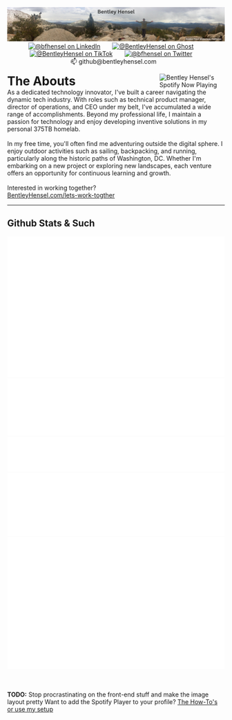 <div align="center">
  <a href="https://bentleyhensel.com?utm_source=github&utm_medium=banner&utm_campaign=profile_header" target="_blank"><img src="./assets/GoldenTroutWilderness.png"/></a>
</div>
<div id="social" align="center">
  <a href="https://www.linkedin.com/in/bfhensel/" target="_blank"><img src="https://img.shields.io/badge/LinkedIn-0077B5?style=for-the-badge&logo=linkedin&logoColor=white" alt="@bfhensel on LinkedIn"/></a>
  &nbsp; &nbsp; &nbsp;
  <a href="https://bentleyhensel.com?utm_source=github&utm_medium=badge&utm_campaign=profile_ghost" target="_blank"><img src="https://img.shields.io/badge/Ghost-000?style=for-the-badge&logo=ghost&logoColor=yellow" alt="@BentleyHensel on Ghost"/></a>
  &nbsp; &nbsp; &nbsp;
  <a href="https://www.tiktok.com/@bentleyhensel" target="_blank"><img src="https://img.shields.io/badge/TikTok-000000?style=for-the-badge&logo=tiktok&logoColor=white" alt="@BentleyHensel on TikTok"/></a>
  &nbsp; &nbsp; &nbsp;
  <a href="https://twitter.com/bfhensel" target="_blank"><img src="https://img.shields.io/badge/Twitter-blue?style=for-the-badge&logo=twitter&logoColor=white" alt="@bfhensel on Twitter"/></a>
  &nbsp; &nbsp; &nbsp;
  📫&nbsp;github@bentleyhensel.com&nbsp;&nbsp;&nbsp;
</div>
<div>
  <div width=85% align="left">
  <p>
      <a href="https://ghspotify.beltway.cloud/api/view?uid=31rmcreoeeauuxqix4ee3hyxlqkq&redirect=true" target="_blank">
      <img src="https://ghspotify.beltway.cloud/api/view?uid=31rmcreoeeauuxqix4ee3hyxlqkq&cover_image=true&theme=default&show_offline=false&background_color=121212&interchange=true&bar_color_cover=true" alt="Bentley Hensel's Spotify Now Playing" width="30%" align="right">
    </a>
    <h1 style="display:inline">The Abouts</h1>
    <div width=60% align="left">
    As a dedicated technology innovator, I've built a career navigating the dynamic tech industry. With roles such as technical product manager, director of operations, and CEO under my belt, I've accumulated a wide range of accomplishments. Beyond my professional life, I maintain a passion for technology and enjoy developing inventive solutions in my personal 375TB homelab.<br  />    <br  />
    In my free time, you'll often find me adventuring outside the digital sphere. I enjoy outdoor activities such as sailing, backpacking, and running, particularly along the historic paths of Washington, DC. Whether I'm embarking on a new project or exploring new landscapes, each venture offers an opportunity for continuous learning and growth.
    <br><br>
    Interested in working together?
    <br>
    <a href="https://bentleyhensel.com/lets-work-together/?utm_source=github&utm_medium=pabout_me&utm_campaign=about_me_link" target="_blank">
    BentleyHensel.com/lets-work-togther
    </a>
    <br>
  </div>

  </div>
</div>

***
## Github Stats & Such
<p align="left">
    <img src="metrics/metrics.plugin.isocalendar.fullyear.svg" width="auto" />
    <img src="metrics/metrics.plugin.notable.svg" width="auto" />
    <img src="metrics/metrics.plugin.habits.facts.svg" width="auto">
    <img src="metrics/metrics.plugin.lines.svg" width="auto">
    <img src="metrics/metrics.plugin.stars.svg" width="auto">
</p>

<br /><br />
**TODO:** Stop procrastinating on the front-end stuff and make the image layout pretty
Want to add the Spotify Player to your profile? [The How-To's or use my setup](https://github.com/TheBoatyMcBoatFace/spotify-github-profile)





